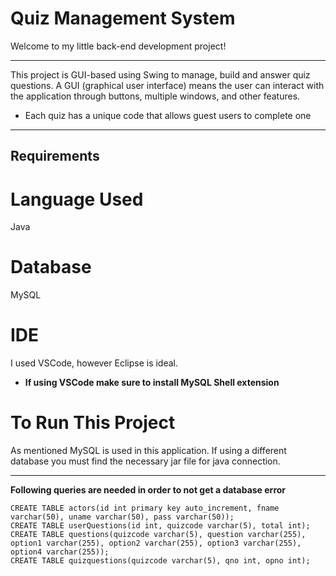 # Quiz Management System
Welcome to my little back-end development project!

---

This project is GUI-based using Swing to manage, build and answer quiz questions. A GUI (graphical user interface) means the user can interact with the application through buttons, multiple windows, and other features.
- Each quiz has a unique code that allows guest users to complete one
---

## Requirements

Language Used
============

 Java

Database
============

MySQL

IDE
============

I used VSCode, however Eclipse is ideal. 
- **If using VSCode make sure to install MySQL Shell extension**

# To Run This Project
As mentioned MySQL is used in this application. If using a different database you must find the necessary jar file for java connection.

---

**Following queries are needed in order to not get a database error**
```
CREATE TABLE actors(id int primary key auto_increment, fname varchar(50), uname varchar(50), pass varchar(50));
CREATE TABLE userQuestions(id int, quizcode varchar(5), total int);
CREATE TABLE questions(quizcode varchar(5), question varchar(255), option1 varchar(255), option2 varchar(255), option3 varchar(255), option4 varchar(255)); 
CREATE TABLE quizquestions(quizcode varchar(5), qno int, opno int);
```
